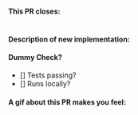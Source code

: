 #### This PR closes:
#
#### Description of new implementation:

#### Dummy Check?
- [] Tests passing?
- [] Runs locally?
#### A gif about this PR makes you feel:
